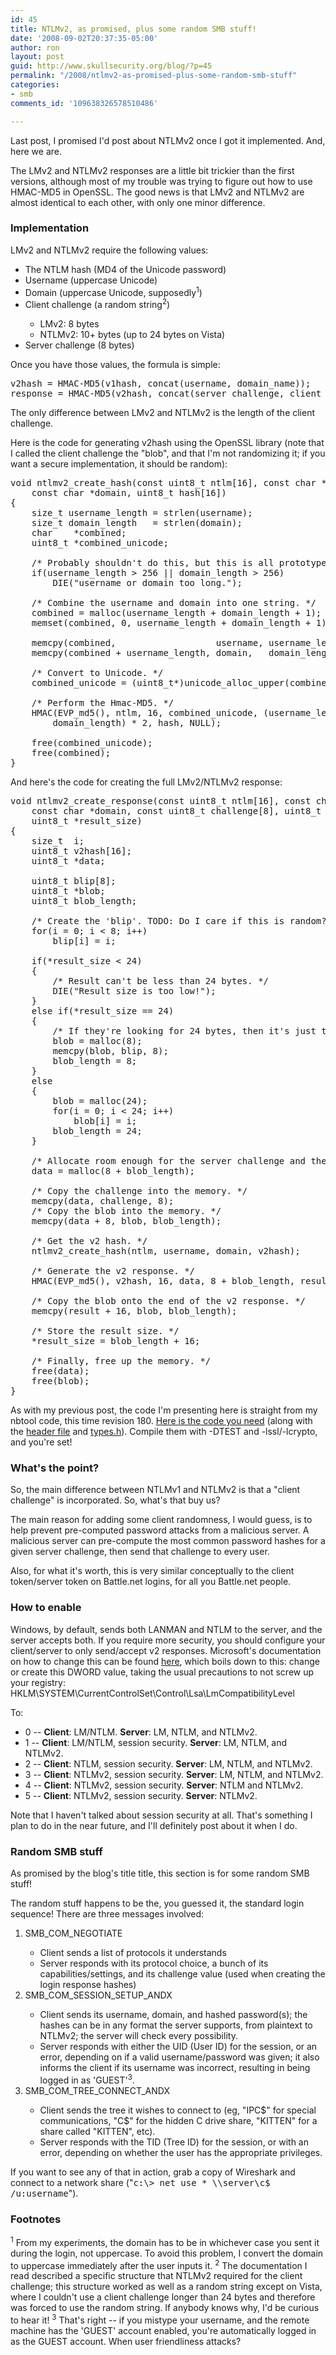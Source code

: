 ```yaml
---
id: 45
title: NTLMv2, as promised, plus some random SMB stuff!
date: '2008-09-02T20:37:35-05:00'
author: ron
layout: post
guid: http://www.skullsecurity.org/blog/?p=45
permalink: "/2008/ntlmv2-as-promised-plus-some-random-smb-stuff"
categories:
- smb
comments_id: '109638326578510486'

---
```


Last post, I promised I'd post about NTLMv2 once I got it implemented. And, here we are. 

The LMv2 and NTLMv2 responses are a little bit trickier than the first versions, although most of my trouble was trying to figure out how to use HMAC-MD5 in OpenSSL. The good news is that LMv2 and NTLMv2 are almost identical to each other, with only one minor difference. 
<!--more-->
<h3>Implementation</h3>
LMv2 and NTLMv2 require the following values:
<ul>
<li>The NTLM hash (MD4 of the Unicode password)</li>
<li>Username (uppercase Unicode)</li>
<li>Domain (uppercase Unicode, supposedly<sup>1</sup>)</li>
<li>Client challenge (a random string<sup>2</sup>)</li>
  <ul>
  <li>LMv2: 8 bytes</li>
  <li>NTLMv2: 10+ bytes (up to 24 bytes on Vista)</li>
  </ul>
<li>Server challenge (8 bytes)</li>
</ul>

Once you have those values, the formula is simple:
<pre>v2hash = HMAC-MD5(v1hash, concat(username, domain_name));
response = HMAC-MD5(v2hash, concat(server_challenge, client_challenge));</pre>
The only difference between LMv2 and NTLMv2 is the length of the client challenge. 

Here is the code for generating v2hash using the OpenSSL library (note that I called the client challenge the "blob", and that I'm not randomizing it; if you want a secure implementation, it should be random):
<pre>void ntlmv2_create_hash(const uint8_t ntlm[16], const char *username, 
    const char *domain, uint8_t hash[16])
{
    size_t username_length = strlen(username);
    size_t domain_length   = strlen(domain);
    char    *combined;
    uint8_t *combined_unicode;

    /* Probably shouldn't do this, but this is all prototype so eh? */
    if(username_length > 256 || domain_length > 256)
        DIE("username or domain too long.");

    /* Combine the username and domain into one string. */
    combined = malloc(username_length + domain_length + 1);
    memset(combined, 0, username_length + domain_length + 1);

    memcpy(combined,                   username, username_length);
    memcpy(combined + username_length, domain,   domain_length);

    /* Convert to Unicode. */
    combined_unicode = (uint8_t*)unicode_alloc_upper(combined);

    /* Perform the Hmac-MD5. */
    HMAC(EVP_md5(), ntlm, 16, combined_unicode, (username_length + 
        domain_length) * 2, hash, NULL);

    free(combined_unicode);
    free(combined);
}
</pre>

And here's the code for creating the full LMv2/NTLMv2 response:
<pre>void ntlmv2_create_response(const uint8_t ntlm[16], const char *username, 
    const char *domain, const uint8_t challenge[8], uint8_t *result, 
    uint8_t *result_size)
{
    size_t  i;
    uint8_t v2hash[16];
    uint8_t *data;

    uint8_t blip[8];
    uint8_t *blob;
    uint8_t blob_length;

    /* Create the 'blip'. TODO: Do I care if this is random? */
    for(i = 0; i < 8; i++)
        blip[i] = i;

    if(*result_size < 24)
    {
        /* Result can't be less than 24 bytes. */
        DIE("Result size is too low!");
    }
    else if(*result_size == 24)
    {
        /* If they're looking for 24 bytes, then it's just the raw blob. */
        blob = malloc(8);
        memcpy(blob, blip, 8);
        blob_length = 8;
    }
    else
    {
        blob = malloc(24);
        for(i = 0; i < 24; i++)
            blob[i] = i;
        blob_length = 24;
    }

    /* Allocate room enough for the server challenge and the client blob. */
    data = malloc(8 + blob_length);

    /* Copy the challenge into the memory. */
    memcpy(data, challenge, 8);
    /* Copy the blob into the memory. */
    memcpy(data + 8, blob, blob_length);

    /* Get the v2 hash. */
    ntlmv2_create_hash(ntlm, username, domain, v2hash);

    /* Generate the v2 response. */
    HMAC(EVP_md5(), v2hash, 16, data, 8 + blob_length, result, NULL);

    /* Copy the blob onto the end of the v2 response. */
    memcpy(result + 16, blob, blob_length);

    /* Store the result size. */
    *result_size = blob_length + 16;

    /* Finally, free up the memory. */
    free(data);
    free(blob);
}
</pre>

As with my previous post, the code I'm presenting here is straight from my nbtool code, this time revision 180. <a href='http://svn.skullsecurity.org:81/ron/security/nbtool/crypto.c'>Here is the code you need</a> (along with the <a href='http://svn.skullsecurity.org:81/ron/security/nbtool/crypto.h'>header file</a> and <a href='http://svn.skullsecurity.org:81/ron/security/nbtool/types.h'>types.h</a>). Compile them with -DTEST and -lssl/-lcrypto, and you're set! 

<h3>What's the point?</h3>
So, the main difference between NTLMv1 and NTLMv2 is that a "client challenge" is incorporated. So, what's that buy us?

The main reason for adding some client randomness, I would guess, is to help prevent pre-computed password attacks from a malicious server. A malicious server can pre-compute the most common password hashes for a given server challenge, then send that challenge to every user. 

Also, for what it's worth, this is very similar conceptually to the client token/server token on Battle.net logins, for all you Battle.net people. 

<h3>How to enable</h3>
Windows, by default, sends both LANMAN and NTLM to the server, and the server accepts both. If you require more security, you should configure your client/server to only send/accept v2 responses. Microsoft's documentation on how to change this can be found <a href="http://www.microsoft.com/technet/prodtechnol/windows2000serv/reskit/regentry/76052.mspx?mfr=true">here</a>, which boils down to this: change or create this DWORD value, taking the usual precautions to not screw up your registry:
HKLM\SYSTEM\CurrentControlSet\Control\Lsa\LmCompatibilityLevel

To:
<ul>
<li>0 -- <strong>Client</strong>: LM/NTLM. <strong>Server</strong>: LM, NTLM, and NTLMv2.</li>
<li>1 -- <strong>Client</strong>: LM/NTLM, session security. <strong>Server</strong>: LM, NTLM, and NTLMv2.</li>
<li>2 -- <strong>Client</strong>: NTLM, session security. <strong>Server</strong>: LM, NTLM, and NTLMv2.</li>
<li>3 -- <strong>Client</strong>: NTLMv2, session security. <strong>Server</strong>: LM, NTLM, and NTLMv2.</li>
<li>4 -- <strong>Client</strong>: NTLMv2, session security. <strong>Server</strong>: NTLM and NTLMv2.</li>
<li>5 -- <strong>Client</strong>: NTLMv2, session security. <strong>Server</strong>: NTLMv2.</li>
</ul>
Note that I haven't talked about session security at all. That's something I plan to do in the near future, and I'll definitely post about it when I do. 

<h3>Random SMB stuff</h3>
As promised by the blog's title title, this section is for some random SMB stuff! 

The random stuff happens to be the, you guessed it, the standard login sequence! There are three messages involved:
<ol>
<li>SMB_COM_NEGOTIATE</li>
  <ul>
  <li>Client sends a list of protocols it understands</li>
  <li>Server responds with its protocol choice, a bunch of its capabilities/settings, and its challenge value (used when creating the login response hashes)</li>
  </ul>
<li>SMB_COM_SESSION_SETUP_ANDX</li>
  <ul>
  <li>Client sends its username, domain, and hashed password(s); the hashes can be in any format the server supports, from plaintext to NTLMv2; the server will check every possibility.</li>
  <li>Server responds with either the UID (User ID) for the session, or an error, depending on if a valid username/password was given; it also informs the client if its username was incorrect, resulting in being logged in as 'GUEST'<sup>3</sup>.</li>
  </ul>
<li>SMB_COM_TREE_CONNECT_ANDX</li>
  <ul>
  <li>Client sends the tree it wishes to connect to (eg, "IPC$" for special communications, "C$" for the hidden C drive share, "KITTEN" for a share called "KITTEN", etc).</li>
  <li>Server responds with the TID (Tree ID) for the session, or with an error, depending on whether the user has the appropriate privileges.</li>
  </ul>
</ol>
If you want to see any of that in action, grab a copy of Wireshark and connect to a network share ("<tt>c:\> net use * \\server\c$ /u:username</tt>"). 

<h3>Footnotes</h3>
<sup>1</sup> From my experiments, the domain has to be in whichever case you sent it during the login, not uppercase. To avoid this problem, I convert the domain to uppercase immediately after the user inputs it. 
<sup>2</sup> The documentation I read described a specific structure that NTLMv2 required for the client challenge; this structure worked as well as a random string except on Vista, where I couldn't use a client challenge longer than 24 bytes and therefore was forced to use the random string. If anybody knows why, I'd be curious to hear it! 
<sup>3</sup> That's right -- if you mistype your username, and the remote machine has the 'GUEST' account enabled, you're automatically logged in as the GUEST account. When user friendliness attacks?
